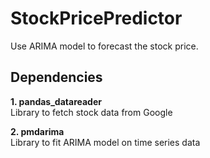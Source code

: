 # StockPricePredictor
Use ARIMA model to forecast the stock price. 

## Dependencies
**1. pandas_datareader** <br/>
Library to fetch stock data from Google

**2. pmdarima** <br/>
Library to fit ARIMA model on time series data
